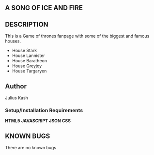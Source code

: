 ## A SONG OF ICE AND FIRE
## DESCRIPTION
 This is a Game of thrones fanpage with some of the biggest and famous houses.
* House Stark  
* House Lannister
* House Baratheon
* House Greyjoy
* House Targaryen

## Author
Julius Kash

### Setup/Installation Requirements
**HTML5** **JAVASCRIPT** **JSON** **CSS**

## KNOWN BUGS
There are no known bugs